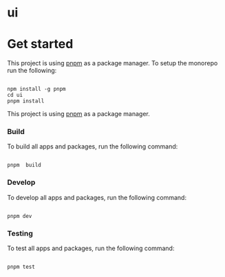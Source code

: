 # ui

# Get started

This project is using [pnpm](https://pnpm.io/) as a package manager. To setup the monorepo run the following:

```

npm install -g pnpm
cd ui
pnpm install

```

This project is using [pnpm](https://pnpm.io/) as a package manager.

### Build

To build all apps and packages, run the following command:

```

pnpm  build

```

### Develop

To develop all apps and packages, run the following command:

```

pnpm dev

```

### Testing

To test all apps and packages, run the following command:

```

pnpm test

```
